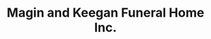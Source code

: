 ---
title: "Magin and Keegan Funeral Home Inc."
url: /albany/magin-and-keegan-funeral-home-inc/
shop: funeral directors
---